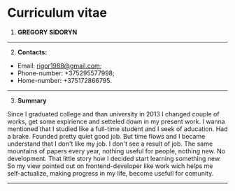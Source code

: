 # Curriculum vitae

1. **GREGORY SIDORYN**
---
2. **Contacts:**
  * Email: rigor1988@gmail.com;
  * Phone-number: +375295577998;
  * Home-number: +375172866795.
---
3. **Summary**

Since I graduated college and than university in 2013 I changed couple of works, get some expirience and setteled down in my present work. I wanna mentioned that I studied like a full-time student and I seek of aducation. Had a brake. Founded pretty quiet good job. But time flows and I became understand that I don't like my job. I don't see a result of job. The same mountains of papers every year, nothing useful for people, nothing new. No development. That little story how I decided start learning something new. So my view pointed out on frontend-developer like work wich helps me self-actualize, making progress in my life, become usefull for comunity.

---
    
